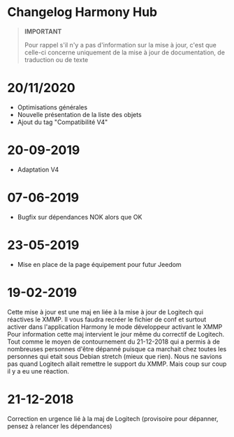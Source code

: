 # Changelog Harmony Hub

>**IMPORTANT**
>
>Pour rappel s'il n'y a pas d'information sur la mise à jour, c'est que celle-ci concerne uniquement de la mise à jour de documentation, de traduction ou de texte

# 20/11/2020

- Optimisations générales
- Nouvelle présentation de la liste des objets
- Ajout du tag "Compatibilité V4"

# 20-09-2019

- Adaptation V4

# 07-06-2019

- Bugfix sur dépendances NOK alors que OK

# 23-05-2019

- Mise en place de la page équipement pour futur Jeedom

# 19-02-2019

Cette mise à jour est une maj en liée à la mise à jour de Logitech qui réactives le XMMP. Il vous faudra recréer le fichier de conf et surtout activer dans l\'application Harmony le mode développeur activant le XMMP
Pour information cette maj intervient le jour même du correctif de Logitech. Tout comme le moyen de contournement du 21-12-2018 qui  a permis à de nombreuses personnes d'être dépanné puisque ca marchait chez toutes les personnes qui etait sous Debian stretch (mieux que rien). Nous ne savions pas quand Logitech allait remettre le support du XMMP. Mais coup sur coup il y a eu une réaction.

# 21-12-2018

Correction en urgence lié à la maj de Logitech (provisoire pour dépanner, pensez à relancer les dépendances)
